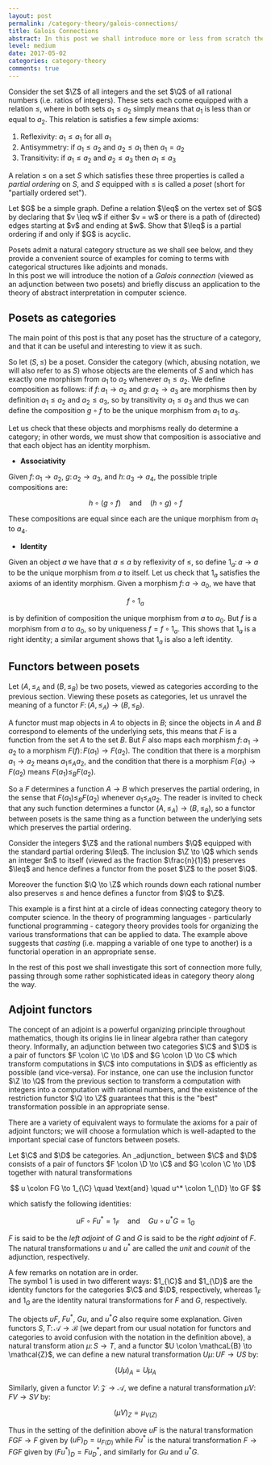 ```yaml
---
layout: post
permalink: /category-theory/galois-connections/
title: Galois Connections
abstract: In this post we shall introduce more or less from scratch the concept of a Galois connection, developing the theory of posets and adjunctions along the way.
level: medium 
date: 2017-05-02
categories: category-theory 
comments: true
---
```


Consider the set $\Z$ of all integers and the set $\Q$ of all rational numbers (i.e. ratios of integers).
These sets each come equipped with a relation $\leq$, where in both sets $a_1 \leq a_2$ simply means that $a_1$ is less than or equal to $a_2$.
This relation is satisfies a few simple axioms:

1. Reflexivity: $a_1 \leq a_1$ for all $a_1$
2. Antisymmetry: if $a_1 \leq a_2$ and $a_2 \leq a_1$ then $a_1 = a_2$
3. Transitivity: if $a_1 \leq a_2$ and $a_2 \leq a_3$ then $a_1 \leq a_3$

A relation $\leq$ on a set $S$ which satisfies these three properties is called a *partial ordering* on $S$, and $S$ equipped with $\leq$ is called a *poset* (short for "partially ordered set").

<div class="exercise">
Let $G$ be a simple graph.
Define a relation $\leq$ on the vertex set of $G$ by declaring that $v \leq w$ if either $v = w$ or there is a path of (directed) edges starting at $v$ and ending at $w$.
Show that $\leq$ is a partial ordering if and only if $G$ is acyclic.
</div>

Posets admit a natural category structure as we shall see below, and they provide a convenient source of examples for coming to terms with categorical structures like adjoints and monads.  
In this post we will introduce the notion of a _Galois connection_ (viewed as an adjunction between two posets) and briefly discuss an application to the theory of abstract interpretation in computer science.

## Posets as categories

The main point of this post is that any poset has the structure of a category, and that it can be useful and interesting to view it as such.

So let $(S, \leq)$ be a poset.
Consider the category (which, abusing notation, we will also refer to as $S$) whose objects are the elements of $S$ and which has exactly one morphism from $a_1$ to $a_2$ whenever $a_1 \leq a_2$.
We define composition as follows: if $f \colon a_1 \to a_2$ and $g \colon a_2 \to a_3$ are morphisms then by definition $a_1 \leq a_2$ and $a_2 \leq a_3$, so by transitivity $a_1 \leq a_3$ and thus we can define the composition $g \circ f$ to be the unique morphism from $a_1$ to $a_3$.

Let us check that these objects and morphisms really do determine a category; in other words, we must show that composition is associative and that each object has an identity morphism.

- **Associativity**

Given $f \colon a_1 \to a_2$, $g \colon a_2 \to a_3$, and $h \colon a_3 \to a_4$, the possible triple compositions are:

$$
h \circ (g \circ f) \quad \text{and} \quad (h \circ g) \circ f
$$

These compositions are equal since each are the unique morphism from $a_1$ to $a_4$.

- **Identity**

Given an object $a$ we have that $a \leq a$ by reflexivity of $\leq$, so define $1_a \colon a \to a$ to be the unique morphism from $a$ to itself.
Let us check that $1_a$ satisfies the axioms of an identity morphism.
Given a morphism $f \colon a \to a_0$, we have that

$$
f \circ 1_a
$$

is by definition of composition the unique morphism from $a$ to $a_0$.
But $f$ is a morphism from $a$ to $a_0$, so by uniqueness $f = f \circ 1_a$.
This shows that $1_a$ is a right identity; a similar argument shows that $1_a$ is also a left identity.

## Functors between posets

Let $(A, \leq_A$ and $(B, \leq_B)$ be two posets, viewed as categories according to the previous section.
Viewing these posets as categories, let us unravel the meaning of a functor $F \colon (A, \leq_A) \to (B, \leq_B)$.

A functor must map objects in $A$ to objects in $B$; since the objects in $A$ and $B$ correspond to elements of the underlying sets, this means that $F$ is a function from the set $A$ to the set $B$.
But $F$ also maps each morphism $f \colon a_1 \to a_2$ to a morphism $F(f) \colon F(a_1) \to F(a_2)$.
The condition that there is a morphism $a_1 \to a_2$ means $a_1 \leq_A a_2$, and the condition that there is a morphism $F(a_1) \to F(a_2)$ means $F(a_1) \leq_B F(a_2)$.

So a $F$ determines a function $A \to B$ which preserves the partial ordering, in the sense that $F(a_1) \leq_B F(a_2)$ whenever $a_1 \leq_A a_2$.
The reader is invited to check that any such function determines a functor $(A, \leq_A) \to (B, \leq_B)$, so a functor between posets is the same thing as a function between the underlying sets which preserves the partial ordering.

<div class="example">
Consider the integers $\Z$ and the rational numbers $\Q$ equipped with the standard partial ordering $\leq$.
The inclusion $\Z \to \Q$ which sends an integer $n$ to itself (viewed as the fraction $\frac{n}{1}$) preserves $\leq$ and hence defines a functor from the poset $\Z$ to the poset $\Q$.

Moreover the function $\Q \to \Z$ which rounds down each rational number also preserves $\leq$ and hence defines a functor from $\Q$ to $\Z$.
</div>

This example is a first hint at a circle of ideas connecting category theory to computer science.
In the theory of programming languages - particularly functional programming - category theory provides tools for organizing the various transformations that can be applied to data.
The example above suggests that *casting* (i.e. mapping a variable of one type to another) is a functorial operation in an appropriate sense.

In the rest of this post we shall investigate this sort of connection more fully, passing through some rather sophisticated ideas in category theory along the way.

## Adjoint functors

The concept of an adjoint is a powerful organizing principle throughout mathematics, though its origins lie in linear algebra rather than category theory.
Informally, an adjunction between two categories $\C$ and $\D$ is a pair of functors $F \colon \C \to \D$ and $G \colon \D \to C$ which transform computations in $\C$ into computations in $\D$ as efficiently as possible (and vice-versa).
For instance, one can use the inclusion functor $\Z \to \Q$ from the previous section to transform a computation with integers into a computation with rational numbers, and the existence of the restriction functor $\Q \to \Z$ guarantees that this is the "best" transformation possible in an appropriate sense.

There are a variety of equivalent ways to formulate the axioms for a pair of adjoint functors; we will choose a formulation which is well-adapted to the important special case of functors between posets.

<div class="definition">
Let $\C$ and $\D$ be categories.  An _adjunction_ between $\C$ and $\D$ consists of a pair of functors $F \colon \D \to \C$ and $G \colon \C \to \D$ together with natural transformations

$$
u \colon FG \to 1_{\C} \quad \text{and} \quad u^* \colon 1_{\D} \to GF
$$

which satisfy the following identities:

$$
uF \circ Fu^* = 1_F \quad \text{and} \quad Gu \circ u^* G = 1_G
$$

$F$ is said to be the _left adjoint_ of $G$ and $G$ is said to be the _right adjoint_ of $F$.  The natural transformations $u$ and $u^*$ are called the _unit_ and _counit_ of the adjunction, respectively.
</div>

A few remarks on notation are in order.  
The symbol $1$ is used in two different ways: $1_{\C}$ and $1_{\D}$ are the identity functors for the categories $\C$ and $\D$, respectively, whereas $1_F$ and $1_G$ are the identity natural transformations for $F$ and $G$, respectively.

The objects $uF$, $Fu^*$, $Gu$, and $u^* G$ also require some explanation.
Given functors $S, T \colon \mathcal{A} \to \mathcal{B}$ (we depart from our usual notation for functors and categories to avoid confusion with the notation in the definition above), a natural transform ation $\mu \colon S \to T$, and a functor $U \colon \mathcaL{B} \to \mathcal{Z}$, we can define a new natural transformation $U \mu \colon UF \to US$ by:

$$
(U \mu)_A = U \mu_A
$$

Similarly, given a functor $V \colon \mathcal{Z} \to \mathcal{A}$, we define a natural transformation $\mu V \colon FV \to SV$ by:

$$
(\mu V)_Z = \mu_{V(Z)}
$$

Thus in the setting of the definition above $uF$ is the natural transformation $FGF \to F$ given by $(uF)_D = u_{F(D)}$ while $Fu^*$ is the natural transformation $F \to FGF$ given by $(Fu^*)_D = Fu^*_D$, and similarly for $Gu$ and $u^* G$.
